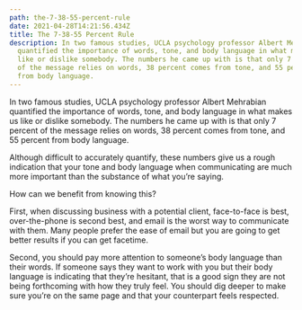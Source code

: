 ```yaml
---
path: the-7-38-55-percent-rule
date: 2021-04-28T14:21:56.434Z
title: The 7-38-55 Percent Rule
description: In two famous studies, UCLA psychology professor Albert Mehrabian
  quantified the importance of words, tone, and body language in what makes us
  like or dislike somebody. The numbers he came up with is that only 7 percent
  of the message relies on words, 38 percent comes from tone, and 55 percent
  from body language.
---
```

In two famous studies, UCLA psychology professor Albert Mehrabian quantified the importance of words, tone, and body language in what makes us like or dislike somebody. The numbers he came up with is that only 7 percent of the message relies on words, 38 percent comes from tone, and 55 percent from body language.

Although difficult to accurately quantify, these numbers give us a rough indication that your tone and body language when communicating are much more important than the substance of what you’re saying. 

How can we benefit from knowing this?

First, when discussing business with a potential client, face-to-face is best, over-the-phone is second best, and email is the worst way to communicate with them. Many people prefer the ease of email but you are going to get better results if you can get facetime.

Second, you should pay more attention to someone’s body language than their words. If someone says they want to work with you but their body language is indicating that they’re hesitant, that is a good sign they are not being forthcoming with how they truly feel. You should dig deeper to make sure you’re on the same page and that your counterpart feels respected.